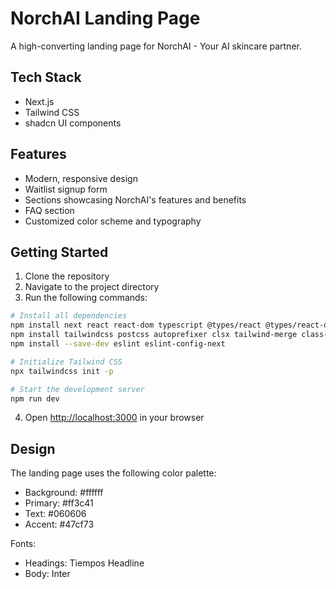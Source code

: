 # NorchAI Landing Page

A high-converting landing page for NorchAI - Your AI skincare partner.

## Tech Stack

- Next.js
- Tailwind CSS
- shadcn UI components

## Features

- Modern, responsive design
- Waitlist signup form
- Sections showcasing NorchAI's features and benefits
- FAQ section
- Customized color scheme and typography

## Getting Started

1. Clone the repository
2. Navigate to the project directory
3. Run the following commands:

```bash
# Install all dependencies
npm install next react react-dom typescript @types/react @types/react-dom @types/node
npm install tailwindcss postcss autoprefixer clsx tailwind-merge class-variance-authority lucide-react
npm install --save-dev eslint eslint-config-next

# Initialize Tailwind CSS
npx tailwindcss init -p

# Start the development server
npm run dev
```

4. Open [http://localhost:3000](http://localhost:3000) in your browser

## Design

The landing page uses the following color palette:
- Background: #ffffff
- Primary: #ff3c41
- Text: #060606
- Accent: #47cf73

Fonts:
- Headings: Tiempos Headline
- Body: Inter 